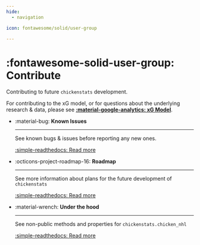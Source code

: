 ```yaml
---
hide:
  - navigation

icon: fontawesome/solid/user-group

---
```


# :fontawesome-solid-user-group: **Contribute**

Contributing to future `chickenstats` development. 

For contributing to the xG model, or for questions about the underlying research & data,
please see **[:material-google-analytics: xG Model](../xg_model/xg_model.md)**.

<div class="grid cards" markdown>

-   :material-bug: **Known Issues**

    ---

    See known bugs & issues before reporting any new ones.

    [:simple-readthedocs: Read more](known_issues.md)

-   :octicons-project-roadmap-16: **Roadmap**

    ---

    See more information about plans for the future development of `chickenstats`

    [:simple-readthedocs: Read more](roadmap.md)

-   :material-wrench: **Under the hood**

    ---

    See non-public methods and properties for `chickenstats.chicken_nhl`

    [:simple-readthedocs: Read more](../reference/chicken_nhl/non_public.md)

</div>

